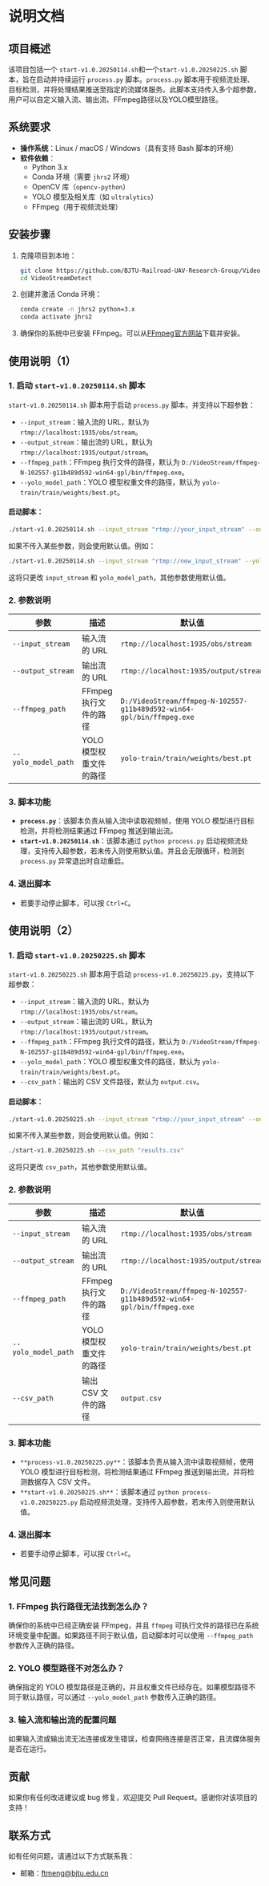 # 说明文档

## 项目概述

该项目包括一个 `start-v1.0.20250114.sh`和一个`start-v1.0.20250225.sh` 脚本，旨在启动并持续运行 `process.py` 脚本。`process.py` 脚本用于视频流处理、目标检测，并将处理结果推送至指定的流媒体服务。此脚本支持传入多个超参数，用户可以自定义输入流、输出流、FFmpeg路径以及YOLO模型路径。

## 系统要求

- **操作系统**：Linux / macOS / Windows（具有支持 Bash 脚本的环境）
- **软件依赖**：
  - Python 3.x
  - Conda 环境（需要 `jhrs2` 环境）
  - OpenCV 库（`opencv-python`）
  - YOLO 模型及相关库（如 `ultralytics`）
  - FFmpeg（用于视频流处理）

## 安装步骤

1. 克隆项目到本地：

   ```bash
   git clone https://github.com/BJTU-Railroad-UAV-Research-Group/VideoStreamDetect.git
   cd VideoStreamDetect

1. 创建并激活 Conda 环境：

   ```bash
   conda create -n jhrs2 python=3.x
   conda activate jhrs2
   ```

2. 确保你的系统中已安装 FFmpeg。可以从[FFmpeg官方网站](https://ffmpeg.org/download.html)下载并安装。


## 使用说明（1）

### 1. 启动 `start-v1.0.20250114.sh` 脚本

`start-v1.0.20250114.sh` 脚本用于启动 `process.py` 脚本，并支持以下超参数：

- `--input_stream`：输入流的 URL，默认为 `rtmp://localhost:1935/obs/stream`。
- `--output_stream`：输出流的 URL，默认为 `rtmp://localhost:1935/output/stream`。
- `--ffmpeg_path`：FFmpeg 执行文件的路径，默认为 `D:/VideoStream/ffmpeg-N-102557-g11b489d592-win64-gpl/bin/ffmpeg.exe`。
- `--yolo_model_path`：YOLO 模型权重文件的路径，默认为 `yolo-train/train/weights/best.pt`。

#### 启动脚本：

```bash
./start-v1.0.20250114.sh --input_stream "rtmp://your_input_stream" --output_stream "rtmp://your_output_stream" --ffmpeg_path "/path/to/ffmpeg" --yolo_model_path "/path/to/yolo_model.pt"
```

如果不传入某些参数，则会使用默认值。例如：

```bash
./start-v1.0.20250114.sh --input_stream "rtmp://new_input_stream" --yolo_model_path "/new_model/path"
```

这将只更改 `input_stream` 和 `yolo_model_path`，其他参数使用默认值。

### 2. 参数说明

| 参数                | 描述                    | 默认值                                                       |
| ------------------- | ----------------------- | ------------------------------------------------------------ |
| `--input_stream`    | 输入流的 URL            | `rtmp://localhost:1935/obs/stream`                           |
| `--output_stream`   | 输出流的 URL            | `rtmp://localhost:1935/output/stream`                        |
| `--ffmpeg_path`     | FFmpeg 执行文件的路径   | `D:/VideoStream/ffmpeg-N-102557-g11b489d592-win64-gpl/bin/ffmpeg.exe` |
| `--yolo_model_path` | YOLO 模型权重文件的路径 | `yolo-train/train/weights/best.pt`                           |

### 3. 脚本功能

- **`process.py`**：该脚本负责从输入流中读取视频帧，使用 YOLO 模型进行目标检测，并将检测结果通过 FFmpeg 推送到输出流。
- **`start-v1.0.20250114.sh`**：该脚本通过 `python process.py` 启动视频流处理，支持传入超参数，若未传入则使用默认值。并且会无限循环，检测到 `process.py` 异常退出时自动重启。

### 4. 退出脚本

- 若要手动停止脚本，可以按 `Ctrl+C`。

## 使用说明（2）

### 1. 启动 `start-v1.0.20250225.sh` 脚本

`start-v1.0.20250225.sh` 脚本用于启动 `process-v1.0.20250225.py`，支持以下超参数：

- `--input_stream`：输入流的 URL，默认为 `rtmp://localhost:1935/obs/stream`。
- `--output_stream`：输出流的 URL，默认为 `rtmp://localhost:1935/output/stream`。
- `--ffmpeg_path`：FFmpeg 执行文件的路径，默认为 `D:/VideoStream/ffmpeg-N-102557-g11b489d592-win64-gpl/bin/ffmpeg.exe`。
- `--yolo_model_path`：YOLO 模型权重文件的路径，默认为 `yolo-train/train/weights/best.pt`。
- `--csv_path`：输出的 CSV 文件路径，默认为 `output.csv`。

#### 启动脚本：

```bash
./start-v1.0.20250225.sh --input_stream "rtmp://your_input_stream" --output_stream "rtmp://your_output_stream" --ffmpeg_path "/path/to/ffmpeg" --yolo_model_path "/path/to/yolo_model.pt" --csv_path "/path/to/output.csv"
```

如果不传入某些参数，则会使用默认值。例如：

```bash
./start-v1.0.20250225.sh --csv_path "results.csv"
```

这将只更改 `csv_path`，其他参数使用默认值。

### 2. 参数说明

| 参数                | 描述                    | 默认值                                                       |
| ------------------- | ----------------------- | ------------------------------------------------------------ |
| `--input_stream`    | 输入流的 URL            | `rtmp://localhost:1935/obs/stream`                           |
| `--output_stream`   | 输出流的 URL            | `rtmp://localhost:1935/output/stream`                        |
| `--ffmpeg_path`     | FFmpeg 执行文件的路径   | `D:/VideoStream/ffmpeg-N-102557-g11b489d592-win64-gpl/bin/ffmpeg.exe` |
| `--yolo_model_path` | YOLO 模型权重文件的路径 | `yolo-train/train/weights/best.pt`                           |
| `--csv_path`        | 输出 CSV 文件的路径     | `output.csv`                                                 |

### 3. 脚本功能

- `**process-v1.0.20250225.py**`：该脚本负责从输入流中读取视频帧，使用 YOLO 模型进行目标检测，将检测结果通过 FFmpeg 推送到输出流，并将检测数据存入 CSV 文件。
- `**start-v1.0.20250225.sh**`：该脚本通过 `python process-v1.0.20250225.py` 启动视频流处理，支持传入超参数，若未传入则使用默认值。

### 4. 退出脚本

- 若要手动停止脚本，可以按 `Ctrl+C`。

## 常见问题

### 1. FFmpeg 执行路径无法找到怎么办？

确保你的系统中已经正确安装 FFmpeg，并且 `ffmpeg` 可执行文件的路径已在系统环境变量中配置。如果路径不同于默认值，启动脚本时可以使用 `--ffmpeg_path` 参数传入正确的路径。

### 2. YOLO 模型路径不对怎么办？

确保指定的 YOLO 模型路径是正确的，并且权重文件已经存在。如果模型路径不同于默认路径，可以通过 `--yolo_model_path` 参数传入正确的路径。

### 3. 输入流和输出流的配置问题

如果输入流或输出流无法连接或发生错误，检查网络连接是否正常，且流媒体服务是否在运行。

## 贡献

如果你有任何改进建议或 bug 修复，欢迎提交 Pull Request。感谢你对该项目的支持！

## 联系方式

如有任何问题，请通过以下方式联系我：

- 邮箱：ftmeng@bjtu.edu.cn